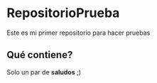 # RepositorioPrueba
Este es mi primer repositorio para hacer pruebas

## Qué contiene?
Solo un par de **saludos** ;)
